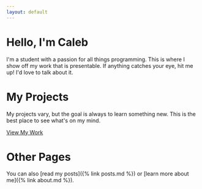 ```yaml
---
layout: default
---
```


# Hello, I'm Caleb

I'm a student with a passion for all things programming.
This is where I show off my work that is presentable.
If anything catches your eye, hit me up! I'd love to talk about it.

# My Projects

My projects vary, but the goal is always to learn something new. This is the best place to see what's on my mind.

[View My Work](/projects)

# Other Pages

You can also [read my posts]({% link posts.md %}) or [learn more about me]({% link about.md %}).
